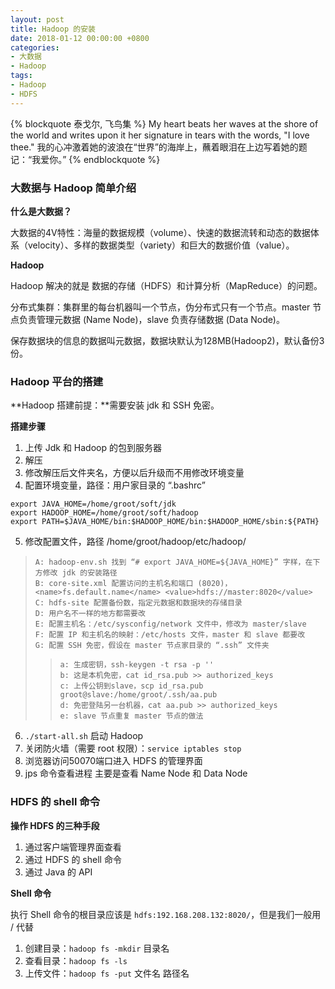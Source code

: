 ```yaml
---
layout: post
title: Hadoop 的安装
date: 2018-01-12 00:00:00 +0800
categories:
- 大数据
- Hadoop
tags: 
- Hadoop
- HDFS
---
```



{% blockquote 泰戈尔, 飞鸟集 %}
My heart beats her waves at the shore of the world and writes upon it her signature in tears with the words, "I love thee."
我的心冲激着她的波浪在“世界”的海岸上，蘸着眼泪在上边写着她的题记：“我爱你。”
{% endblockquote %}

<!-- more -->

### 大数据与 Hadoop 简单介绍

**什么是大数据？**

大数据的4V特性：海量的数据规模（volume）、快速的数据流转和动态的数据体系（velocity）、多样的数据类型（variety）和巨大的数据价值（value）。

**Hadoop**

Hadoop 解决的就是 数据的存储（HDFS）和计算分析（MapReduce）的问题。

分布式集群：集群里的每台机器叫一个节点，伪分布式只有一个节点。master 节点负责管理元数据 (Name Node)，slave 负责存储数据 (Data Node)。

保存数据块的信息的数据叫元数据，数据块默认为128MB(Hadoop2)，默认备份3份。
### Hadoop 平台的搭建

**Hadoop 搭建前提：**需要安装 jdk 和 SSH 免密。

**搭建步骤**

1. 上传 Jdk 和 Hadoop 的包到服务器
2. 解压
3. 修改解压后文件夹名，方便以后升级而不用修改环境变量
4. 配置环境变量，路径：用户家目录的 “.bashrc”
``` shell
export JAVA_HOME=/home/groot/soft/jdk
export HADOOP_HOME=/home/groot/soft/hadoop
export PATH=$JAVA_HOME/bin:$HADOOP_HOME/bin:$HADOOP_HOME/sbin:${PATH}
```
5. 修改配置文件，路径 /home/groot/hadoop/etc/hadoop/
> `A: hadoop-env.sh 找到 “# export JAVA_HOME=${JAVA_HOME}” 字样，在下方修改 jdk 的安装路径 ` <br>
> `B: core-site.xml 配置访问的主机名和端口 (8020)，<name>fs.default.name</name> <value>hdfs://master:8020</value>` <br>
> `C: hdfs-site 配置备份数，指定元数据和数据块的存储目录` <br>
> `D: 用户名不一样的地方都需要改` <br>
> `E: 配置主机名：/etc/sysconfig/network 文件中，修改为 master/slave` <br>
> `F: 配置 IP 和主机名的映射：/etc/hosts 文件，master 和 slave 都要改` <br>
> `G: 配置 SSH 免密，假设在 master 节点家目录的 “.ssh” 文件夹` <br>
>> `a: 生成密钥，ssh-keygen -t rsa -p '' ` <br>
>> `b: 这是本机免密，cat id_rsa.pub >> authorized_keys` <br>
>> `c: 上传公钥到slave，scp id_rsa.pub groot@slave:/home/groot/.ssh/aa.pub` <br>
>> `d: 免密登陆另一台机器，cat aa.pub >> authorized_keys` <br>
>> `e: slave 节点重复 master 节点的做法` <br>
6. `./start-all.sh` 启动 Hadoop
7. 关闭防火墙（需要 root 权限）：`service iptables stop` <br>
8. 浏览器访问50070端口进入 HDFS 的管理界面
9. jps 命令查看进程 主要是查看 Name Node 和 Data Node

### HDFS 的 shell 命令

**操作 HDFS 的三种手段**

1. 通过客户端管理界面查看
2. 通过 HDFS 的 shell 命令
3. 通过 Java 的 API

**Shell 命令**

执行 Shell 命令的根目录应该是 `hdfs:192.168.208.132:8020/`，但是我们一般用 / 代替

1. 创建目录：`hadoop fs -mkdir` 目录名
2. 查看目录：`hadoop fs -ls`
3. 上传文件：`hadoop fs -put` 文件名 路径名

